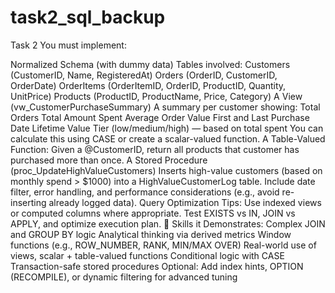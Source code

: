 ﻿# task2_sql_backup
 Task 2 You must implement:

Normalized Schema (with dummy data) Tables involved: Customers (CustomerID, Name, RegisteredAt) Orders (OrderID, CustomerID, OrderDate) OrderItems (OrderItemID, OrderID, ProductID, Quantity, UnitPrice) Products (ProductID, ProductName, Price, Category)
A View (vw_CustomerPurchaseSummary) A summary per customer showing: Total Orders Total Amount Spent Average Order Value First and Last Purchase Date Lifetime Value Tier (low/medium/high) — based on total spent You can calculate this using CASE or create a scalar-valued function.
A Table-Valued Function: Given a @CustomerID, return all products that customer has purchased more than once.
A Stored Procedure (proc_UpdateHighValueCustomers) Inserts high-value customers (based on monthly spend > $1000) into a HighValueCustomerLog table. Include date filter, error handling, and performance considerations (e.g., avoid re-inserting already logged data).
Query Optimization Tips: Use indexed views or computed columns where appropriate. Test EXISTS vs IN, JOIN vs APPLY, and optimize execution plan. 🧠 Skills it Demonstrates: Complex JOIN and GROUP BY logic Analytical thinking via derived metrics Window functions (e.g., ROW_NUMBER, RANK, MIN/MAX OVER) Real-world use of views, scalar + table-valued functions Conditional logic with CASE Transaction-safe stored procedures Optional: Add index hints, OPTION (RECOMPILE), or dynamic filtering for advanced tuning

